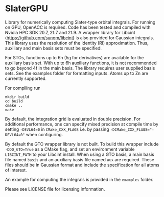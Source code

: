 # SlaterGPU

Library for numerically computing Slater-type orbital integrals.
For running on GPU, OpenACC is required. Code has been tested
and compiled with Nvidia HPC SDK 20.7, 21.7 and 21.9. A wrapper
library for Libcint (https://github.com/sunqm/libcint) is also
provided for Gaussian integrals. This library uses the resolution
of the identity (RI) approximation. Thus, auxiliary and main
basis sets must be specified.

For STOs, functions up to 6h (5g for derivatives) are available 
for the auxiliary basis set. With up to 6h auxiliary functions,
it is not recommended to go beyond 4f in the main basis. The 
library requires user supplied basis sets. See the examples folder 
for formatting inputs. Atoms up to Zn are currently supported.

For compiling run 
```
mkdir build
cd build
cmake ..
make
```
By default, the integration grid is evaluated in double precision.
For additional performance, one can specify mixed precision at
compile time by setting `-DEVL64=0` in `CMake_CXX_FLAGS` i.e.
by passing `-DCMake_CXX_FLAGS="-DEVL64=0"` when configuring.

By default the GTO wrapper library is not built. To build this
wrapper include `-DDO_GTO=True` as a CMake flag, and set an 
environment variable `LIBCINT_PATH` to your Libcint install.
When using a GTO basis, a main basis file named `basis` and an
auxiliary basis file named `aux` are required. These files
should be in Gaussian format and include the specification for
all atoms of interest.

An example for computing the integrals is provided in the 
`examples` folder.

Please see LICENSE file for licensing information.
